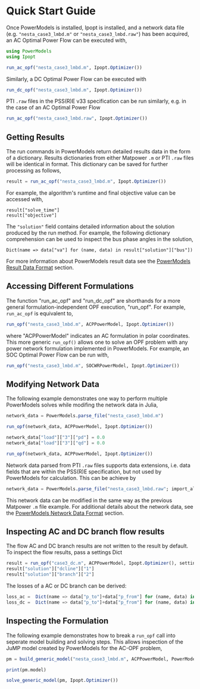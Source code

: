 # Quick Start Guide

Once PowerModels is installed, Ipopt is installed, and a network data file (e.g. `"nesta_case3_lmbd.m"` or `"nesta_case3_lmbd.raw"`) has been acquired, an AC Optimal Power Flow can be executed with,

```julia
using PowerModels
using Ipopt

run_ac_opf("nesta_case3_lmbd.m", Ipopt.Optimizer())
```

Similarly, a DC Optimal Power Flow can be executed with

```julia
run_dc_opf("nesta_case3_lmbd.m", Ipopt.Optimizer())
```

PTI `.raw` files in the PSS(R)E v33 specification can be run similarly, e.g. in the case of an AC Optimal Power Flow

```julia
run_ac_opf("nesta_case3_lmbd.raw", Ipopt.Optimizer())
```

## Getting Results

The run commands in PowerModels return detailed results data in the form of a dictionary. Results dictionaries from either Matpower `.m` or PTI `.raw` files will be identical in format. This dictionary can be saved for further processing as follows,

```julia
result = run_ac_opf("nesta_case3_lmbd.m", Ipopt.Optimizer())
```

For example, the algorithm's runtime and final objective value can be accessed with,

```
result["solve_time"]
result["objective"]
```

The `"solution"` field contains detailed information about the solution produced by the run method.
For example, the following dictionary comprehension can be used to inspect the bus phase angles in the solution,

```
Dict(name => data["va"] for (name, data) in result["solution"]["bus"])
```

For more information about PowerModels result data see the [PowerModels Result Data Format](@ref) section.


## Accessing Different Formulations

The function "run_ac_opf" and "run_dc_opf" are shorthands for a more general formulation-independent OPF execution, "run_opf".
For example, `run_ac_opf` is equivalent to,

```julia
run_opf("nesta_case3_lmbd.m", ACPPowerModel, Ipopt.Optimizer())
```

where "ACPPowerModel" indicates an AC formulation in polar coordinates.  This more generic `run_opf()` allows one to solve an OPF problem with any power network formulation implemented in PowerModels.  For example, an SOC Optimal Power Flow can be run with,

```julia
run_opf("nesta_case3_lmbd.m", SOCWRPowerModel, Ipopt.Optimizer())
```

## Modifying Network Data
The following example demonstrates one way to perform multiple PowerModels solves while modifing the network data in Julia,

```julia
network_data = PowerModels.parse_file("nesta_case3_lmbd.m")

run_opf(network_data, ACPPowerModel, Ipopt.Optimizer())

network_data["load"]["3"]["pd"] = 0.0
network_data["load"]["3"]["qd"] = 0.0

run_opf(network_data, ACPPowerModel, Ipopt.Optimizer())
```

Network data parsed from PTI `.raw` files supports data extensions, i.e. data fields that are within the PSS(R)E specification, but not used by PowerModels for calculation. This can be achieve by

```julia
network_data = PowerModels.parse_file("nesta_case3_lmbd.raw"; import_all=true)
```

This network data can be modified in the same way as the previous Matpower `.m` file example. For additional details about the network data, see the [PowerModels Network Data Format](@ref) section.

## Inspecting AC and DC branch flow results
The flow AC and DC branch results are not written to the result by default. To inspect the flow results, pass a settings Dict
```julia
result = run_opf("case3_dc.m", ACPPowerModel, Ipopt.Optimizer(), setting = Dict("output" => Dict("line_flows" => true)))
result["solution"]["dcline"]["1"]
result["solution"]["branch"]["2"]
```

The losses of a AC or DC branch can be derived:
```julia
loss_ac =  Dict(name => data["p_to"]+data["p_from"] for (name, data) in result["solution"]["branch"])
loss_dc =  Dict(name => data["p_to"]+data["p_from"] for (name, data) in result["solution"]["dcline"])
```


## Inspecting the Formulation
The following example demonstrates how to break a `run_opf` call into seperate model building and solving steps.  This allows inspection of the JuMP model created by PowerModels for the AC-OPF problem,

```julia
pm = build_generic_model("nesta_case3_lmbd.m", ACPPowerModel, PowerModels.post_opf)

print(pm.model)

solve_generic_model(pm, Ipopt.Optimizer())
```
